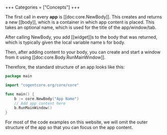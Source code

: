 +++
Categories = ["Concepts"]
+++

The first call in every **app** is [[doc:core.NewBody]]. This creates and returns a new [[body]], which is a container in which app content is placed. This takes an optional name, which is used for the title of the app/window/tab.

After calling NewBody, you add [[widget]]s to the body that was returned, which is typically given the local variable name `b` for body.

Then, after adding content to your body, you can create and start a window from it using [[doc:core.Body.RunMainWindow]].

Therefore, the standard structure of an app looks like this:

```Go
package main

import "cogentcore.org/core/core"

func main() {
	b := core.NewBody("App Name")
	// Add app content here
	b.RunMainWindow()
}
```

For most of the code examples on this website, we will omit the outer structure of the app so that you can focus on the app content.
